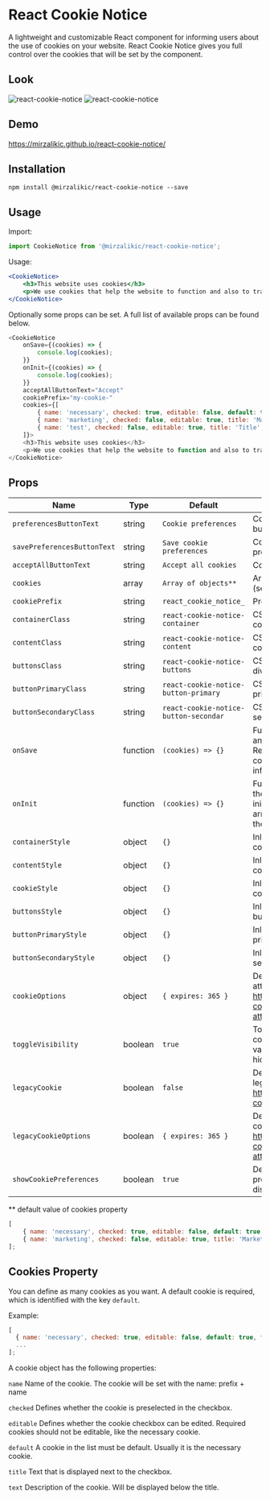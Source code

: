 # React Cookie Notice

A lightweight and customizable React component for informing users about the use of cookies on your website.
React Cookie Notice gives you full control over the cookies that will be set by the component.

## Look

![react-cookie-notice](https://raw.githubusercontent.com/mirzalikic/react-cookie-notice/github-pages/images/react-cookie-notice-1.png)
![react-cookie-notice](https://raw.githubusercontent.com/mirzalikic/react-cookie-notice/github-pages/images/react-cookie-notice-2.png)

## Demo

https://mirzalikic.github.io/react-cookie-notice/

## Installation

```shell
npm install @mirzalikic/react-cookie-notice --save
```

## Usage

Import:

```js
import CookieNotice from '@mirzalikic/react-cookie-notice';
```

Usage:

```jsx
<CookieNotice>
    <h3>This website uses cookies</h3>
    <p>We use cookies that help the website to function and also to track how you interact with it. We will only use the cookies if you consent to it by clicking on "Accept all cookies". You can also manage individual cookie preferences.</p>
</CookieNotice>
```

Optionally some props can be set. A full list of available props can be found below.

```js
<CookieNotice
    onSave={(cookies) => {
        console.log(cookies);
    }}
    onInit={(cookies) => {
        console.log(cookies);
    }}
    acceptAllButtonText="Accept"
    cookiePrefix="my-cookie-"
    cookies={[
        { name: 'necessary', checked: true, editable: false, default: true, title: 'Essential', text: 'Essential cookies enable basic functions and are necessary for the proper function of the website. The website cannot function properly without these cookies.' },
        { name: 'marketing', checked: false, editable: true, title: 'Marketing', text: 'Marketing cookies are used to track visitors across websites. They are used by third-party advertisers or publishers to display personalized ads.' },
        { name: 'test', checked: false, editable: true, title: 'Title', text: 'Lorem ipsum dolor sit amet.' }
    ]}>
    <h3>This website uses cookies</h3>
    <p>We use cookies that help the website to function and also to track how you interact with it. We will only use the cookies if you consent to it by clicking on "Accept all cookies". You can also manage individual cookie preferences.</p>
</CookieNotice>
```

## Props

| Name                        | Type     | Default                               | Description                                                                                                        |
| --------------------------- | -------- | ------------------------------------- | ------------------------------------------------------------------------------------------------------------------ |
| `preferencesButtonText`     | string   | `Cookie preferences`                  | Content of preferences button.                                                                                     |
| `savePreferencesButtonText` | string   | `Save cookie preferences`             | Content of save preferences button.                                                                                |
| `acceptAllButtonText`       | string   | `Accept all cookies`                  | Content of accept button.                                                                                          |
| `cookies`                   | array    | `Array of objects**`                  | Array of available cookies (see Cookies Property).                                                                 |
| `cookiePrefix`              | string   | `react_cookie_notice_`                | Prefix of the cookie name.                                                                                         |
| `containerClass`            | string   | `react-cookie-notice-container`       | CSS classes of the container div.                                                                                  |
| `contentClass`              | string   | `react-cookie-notice-content`         | CSS classes of the content div.                                                                                    |
| `buttonsClass`              | string   | `react-cookie-notice-buttons`         | CSS classes of the button div.                                                                                     |
| `buttonPrimaryClass`        | string   | `react-cookie-notice-button-primary`  | CSS classes of the primary button.                                                                                 |
| `buttonSecondaryClass`      | string   | `react-cookie-notice-button-secondar` | CSS classes of the secondary button.                                                                               |
| `onSave`                    | function | `(cookies) => {}`                     | Function to be called after any cookie is set. Receives an array of all cookies and their informations.            |
| `onInit`                    | function | `(cookies) => {}`                     | Function to be called after the component is initialized. Receives an array of all cookies and their informations. |
| `containerStyle`            | object   | `{}`                                  | Inline styling for the container div.                                                                              |
| `contentStyle`              | object   | `{}`                                  | Inline styling for the content div.                                                                                |
| `cookieStyle`               | object   | `{}`                                  | Inline styling for the cookie div.                                                                                 |
| `buttonsStyle`              | object   | `{}`                                  | Inline styling for the buttons div.                                                                                |
| `buttonPrimaryStyle`        | object   | `{}`                                  | Inline styling for the primary button.                                                                             |
| `buttonSecondaryStyle`      | object   | `{}`                                  | Inline styling for the secondary button.                                                                           |
| `cookieOptions`             | object   | `{ expires: 365 }`                    | Defines additional cookie attributes. See: https://github.com/js-cookie/js-cookie#cookie-attributes                |
| `toggleVisibility`          | boolean  | `true`                                | Toggles the display of the cookie notice. Change value of toggleVisibility to hide or show.                        |
| `legacyCookie`              | boolean  | `false`                               | Defines whether the legacy cookie is set. See: https://web.dev/samesite-cookie-recipes/                            |
| `legacyCookieOptions`       | boolean  | `{ expires: 365 }`                    | Defines additional legacy cookie attributes. See: https://github.com/js-cookie/js-cookie#cookie-attributes         |
| `showCookiePreferences`     | boolean  | `true`                                | Defines whether the preferences button is displayed.                                                               |

\*\* default value of cookies property

```js
[
    { name: 'necessary', checked: true, editable: false, default: true, title: 'Essential', text: '...' },
    { name: 'marketing', checked: false, editable: true, title: 'Marketing', text: '...' }
];
```

## Cookies Property

You can define as many cookies as you want. A default cookie is required, which is identified with the key `default`.

Example:

```js
[
  { name: 'necessary', checked: true, editable: false, default: true, title: 'Essential', text: '...' },
  ...
];
```

A cookie object has the following properties:

`name`
Name of the cookie. The cookie will be set with the name: prefix + name

`checked`
Defines whether the cookie is preselected in the checkbox.

`editable`
Defines whether the cookie checkbox can be edited. Required cookies should not be editable, like the necessary cookie.

`default`
A cookie in the list must be default. Usually it is the necessary cookie.

`title`
Text that is displayed next to the checkbox.

`text`
Description of the cookie. Will be displayed below the title.
